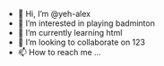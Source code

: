 - 👋 Hi, I’m @yeh-alex
- 👀 I’m interested in playing badminton
- 🌱 I’m currently learning html
- 💞️ I’m looking to collaborate on 123 
- 📫 How to reach me ...

<!---
yeh-alex/yeh-alex is a ✨ special ✨ repository because its `README.md` (this file) appears on your GitHub profile.
You can click the Preview link to take a look at your changes.
--->
